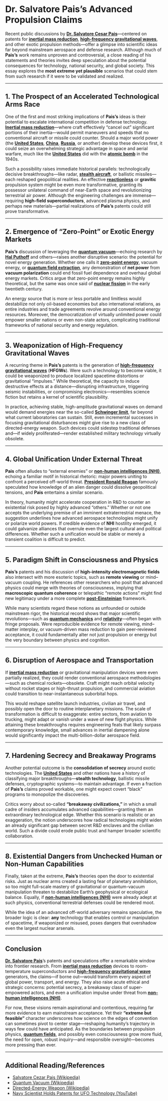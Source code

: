 # Dr. Salvatore Pais’s Advanced Propulsion Claims

Recent public discussions by [**Dr. Salvatore Cesar Pais**](broken-reference)—centered on patents for [**inertial mass reduction**](inertial_mass_reduction.md), [**high-frequency gravitational waves**](broken-reference), and other exotic propulsion methods—offer a glimpse into scientific ideas far beyond mainstream aerospace and defense research. Although much of **Pais’s** work remains unproven and controversial, a close reading of his statements and theories invites deep speculation about the potential consequences for technology, national security, and global society. This essay explores the **most extreme yet plausible** scenarios that could stem from such research if it were to be validated and realized.

***

## 1. The Prospect of an Accelerated Technological Arms Race

One of the first and most striking implications of **Pais’s** ideas is their potential to escalate international competition in defense technology. [**Inertial mass reduction**](inertial_mass_reduction.md)—where craft effectively “cancel out” significant portions of their inertia—would permit maneuvers and speeds that no conventional aircraft or missile could counter. Should a major world power (the [**United States**](broken-reference), [**China**](full_retirement_age.md), [**Russia**](../RUSSIA.md), or another) develop these devices first, it could seize an overwhelming strategic advantage in space and aerial warfare, much like the [**United States**](broken-reference) did with the [**atomic bomb**](https://en.wikipedia.org/wiki/Atomic_bomb) in the 1940s.

Such a possibility raises immediate historical parallels: technologically decisive breakthroughs—like radar, [**stealth aircraft**](https://en.wikipedia.org/wiki/Stealth_aircraft), or ballistic missiles—each reshaped geopolitical realities. An effective [**reactionless**](broken-reference) or **gravitic** propulsion system might be even more transformative, granting its possessor unilateral command of near-Earth space and revolutionizing terrestrial air power. Although the engineering challenges are immense—requiring **high-field superconductors**, advanced plasma physics, and perhaps new materials—partial realizations of **Pais’s** patents could still prove transformative.

***

## 2. Emergence of “Zero-Point” or Exotic Energy Markets

**Pais’s** discussion of leveraging the [**quantum vacuum**](broken-reference)—echoing research by [**Hal Puthoff**](broken-reference) and others—raises another disruptive scenario: the potential for novel energy generation. Whether one calls it [**zero-point energy**](broken-reference), vacuum energy, or [**quantum field extraction**](broken-reference), any demonstration of **net power** from **vacuum polarization** could end fossil fuel dependence and overhaul global energy markets. Critics argue that zero-point energy remains highly theoretical, but the same was once said of [**nuclear fission**](https://en.wikipedia.org/wiki/Nuclear_fission) in the early twentieth century.

An energy source that is more or less portable and limitless would destabilize not only oil-based economies but also international relations, as entire industries and trade agreements revolve around conventional energy resources. Moreover, the democratization of virtually unlimited power could empower smaller nations or even non-state actors, complicating traditional frameworks of national security and energy regulation.

***

## 3. Weaponization of High-Frequency Gravitational Waves

A recurring theme in **Pais’s** patents is the generation of [**high-frequency gravitational waves**](broken-reference) (**HFGWs**). Were such a technology to become viable, it could be weaponized to produce localized spacetime distortions or gravitational “impulses.” While theoretical, the capacity to induce destructive effects at a distance—disrupting infrastructure, triggering seismic instabilities, or compromising electronics—resembles science fiction but retains a kernel of scientific plausibility.

In practice, achieving stable, high-amplitude gravitational waves on demand would demand energies near the so-called [**Schwinger limit**](schwinger_limit.md), far beyond what current laboratories can sustain. Still, even incremental successes in focusing gravitational disturbances might give rise to a new class of directed-energy weapon. Such devices could sidestep traditional defenses and—if widely proliferated—render established military technology virtually obsolete.

***

## 4. Global Unification Under External Threat

**Pais** often alludes to “external enemies” or [**non-human intelligences (NHI)**](broken-reference), echoing a familiar motif in historical rhetoric: major powers uniting to confront a perceived off-world threat. [**President Ronald Reagan**](https://en.wikipedia.org/wiki/Ronald_Reagan) famously speculated how knowledge of an alien danger could dissolve geopolitical tensions, and **Pais** entertains a similar scenario.

In theory, humanity might accelerate cooperation in R\&D to counter an existential risk posed by highly advanced “others.” Whether or not one accepts the underlying premise of an imminent extraterrestrial menace, the suggestion underlines how advanced aerospace technologies might unify or polarize world powers. If credible evidence of **NHI** hostility emerged, it could galvanize alliances that overrule even the largest cultural and political differences. Whether such a unification would be stable or merely a transient coalition is difficult to predict.

***

## 5. Paradigm Shift in Consciousness and Physics

**Pais’s** patents and his discussion of **high-intensity electromagnetic fields** also intersect with more esoteric topics, such as **remote viewing** or mind–vacuum coupling. He references other researchers who posit that advanced physics could merge with theories of consciousness, implying that **macroscopic quantum coherence** or telepathic “remote actions” might find new legitimacy under a more complete [**post-Einsteinian**](../POST_EINSTEINIAN.md) framework.

While many scientists regard these notions as unfounded or outside mainstream rigor, the historical record shows that major scientific revolutions—such as [**quantum mechanics**](https://en.wikipedia.org/wiki/Quantum_mechanics) and [**relativity**](https://en.wikipedia.org/wiki/Theory_of_relativity)—often began with fringe proposals. Were reproducible evidence for remote viewing, mind–matter interplay, or vacuum-driven mass reduction to gain peer-reviewed acceptance, it could fundamentally alter not just propulsion or energy but the very boundary between physics and cognition.

***

## 6. Disruption of Aerospace and Transportation

If [**inertial mass reduction**](inertial_mass_reduction.md) or gravitational manipulation devices were even partially realized, they could render conventional aerospace methodologies—such as chemical rockets—obsolete. Craft might reach orbital velocity without rocket stages or high-thrust propulsion, and commercial aviation could transition to near-instantaneous suborbital hops.

This would reshape satellite launch industries, civilian air travel, and possibly open the door to routine interplanetary missions. The scale of transformation is difficult to exaggerate: entire sectors, from aviation to trucking, might adapt or vanish under a wave of new flight physics. While attaining these breakthroughs requires engineering feats that likely surpass contemporary knowledge, small advances in inertial dampening alone would significantly impact the multi-billion-dollar aerospace field.

***

## 7. Hardening Secrecy and Breakaway Programs

Another potential outcome is the **consolidation of secrecy** around exotic technologies. The [**United States**](broken-reference) and other nations have a history of classifying major breakthroughs—**stealth technology**, ballistic missile defenses, cryptographic systems—to maintain advantage. If even a fraction of **Pais’s** claims proved workable, one might expect covert “black” programs to monopolize the discoveries.

Critics worry about so-called **“breakaway civilizations,”** in which a small cadre of insiders accumulates advanced capabilities—granting them an extraordinary technological edge. Whether this scenario is realistic or an exaggeration, the notion underscores how radical technologies might widen an already significant gap between secret R\&D enclaves and the civilian world. Such a divide could erode public trust and hamper broader scientific collaboration.

***

## 8. Existential Dangers from Unchecked Human or Non-Human Capabilities

Finally, taken at the extreme, **Pais’s** theories open the door to existential risks. Just as nuclear arms created a lasting fear of planetary annihilation, so too might full-scale mastery of gravitational or quantum-vacuum manipulation threaten to destabilize Earth’s geophysical or ecological balance. Equally, if [**non-human intelligences (NHI)**](broken-reference) were already adept at such physics, conventional terrestrial defenses could be rendered moot.

While the idea of an advanced off-world adversary remains speculative, the broader logic is clear: **any** technology that enables control or manipulation of spacetime, if weaponized or misused, poses dangers that overshadow even the largest nuclear arsenals.

***

## Conclusion

[**Dr. Salvatore Pais**](broken-reference)’s patents and speculations offer a remarkable window into frontier research. From [**inertial mass reduction**](inertial_mass_reduction.md) devices to room-temperature superconductors and [**high-frequency gravitational wave**](broken-reference) generators, the claims—if borne out—would transform every aspect of global power, transport, and energy. They also raise acute ethical and strategic concerns: potential secrecy, a breakaway class of super-empowered actors, and even a unification impulse under threat from [**non-human intelligences (NHI)**](broken-reference).

For now, these visions remain aspirational and contentious, requiring far more evidence to earn mainstream acceptance. Yet their **“extreme but feasible”** character underscores how science on the edges of convention can sometimes pivot to center stage—reshaping humanity’s trajectory in ways few could have anticipated. As the boundaries between propulsion physics, [**quantum fields**](broken-reference), and possibly even consciousness grow more fluid, the need for open, robust inquiry—and responsible oversight—becomes more pressing than ever.

***

## Additional Reading/References

* [Salvatore Cezar Pais (Wikipedia)](https://en.wikipedia.org/wiki/Salvatore_Cezar_Pais)
* [Quantum Vacuum (Wikipedia)](https://en.wikipedia.org/wiki/Quantum_vacuum_state)
* [Directed-Energy Weapon (Wikipedia)](https://en.wikipedia.org/wiki/Directed-energy_weapon)
* [Navy Scientist Holds Patents for UFO Technology (YouTube)](https://youtu.be/8TYMQOUDQBo)

